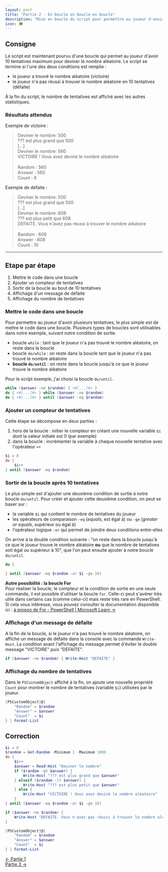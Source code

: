 ```yaml
---
layout: post
title: "Partie 2 - En boucle en boucle en boucle"
description: "Mise en boucle du script pour permettre au joueur d'avoir 10 tentatives pour trouver un nombre aléatoire"
icon: 🎓
---
```


## Consigne

Le script est maintenant pourvu d'une boucle qui permet au joueur d'avoir 10 tentatives maximum pour deviner le nombre aléatoire. Le script se termine si l'une des deux conditions est remplie :

- le joueur a trouvé le nombre aléatoire (victoire)
- le joueur n'a pas réussi à trouver le nombre aléatoire en 10 tentatives (défaite)

À la fin du script, le nombre de tentatives est affiché avec les autres statistiques.

### Résultats attendus

Exemple de victoire :

> Deviner le nombre: 500\
> ??? est plus grand que 500\
> [...]\
> Deviner le nombre: 560\
> VICTOIRE ! Vous avez deviné le nombre aléatoire\
> \
> Random : 560\
> Answer : 560\
> Count  : 6

Exemple de défaite :

> Deviner le nombre: 500\
> ??? est plus grand que 500\
> [...]\
> Deviner le nombre: 608\
> ??? est plus petit que 608\
> DEFAITE. Vous n'avez pas réussi à trouver le nombre aléatoire\
> \
> Random : 606\
> Answer : 608\
> Count  : 10

---

## Etape par étape

1. Mettre le code dans une boucle
2. Ajouter un compteur de tentatives
3. Sortir de la boucle au bout de 10 tentatives
4. Affichage d'un message de défaite
5. Affichage du nombre de tentatives

### Mettre le code dans une boucle

Pour permettre au joueur d'avoir plusieurs tentatives, le plus simple est de mettre le code dans une boucle. Plusieurs types de boucles sont utilisables dans notre exemple, suivant notre condition de sortie.

- boucle `while` : tant que le joueur n'a pas trouvé le nombre aléatoire, on reste dans la boucle
- boucle `do/while` : on reste dans la boucle tant que le joueur n'a pas trouvé le nombre aléatoire
- **boucle `do/until`** : on reste dans la boucle jusqu'à ce que le joueur trouve le nombre aléatoire

Pour le script exemple, j'ai choisi la boucle `do/until`.

```powershell
while ($answer -ne $random) { <#[...]#> }
do { <#[...]#> } while ($answer -ne $random)
do { <#[...]#> } until ($answer -eq $random)
```

### Ajouter un compteur de tentatives

Cette étape se décompose en deux parties : 

1. hors de la boucle : initier le compteur en créant une nouvelle variable `$i` dont la valeur initiale est 0 (par exemple)
2. dans la boucle : incrémenter la variable à chaque nouvelle tentative avec l'opérateur `++`

```powershell
$i = 0
do { 
    $i++
} until ($answer -eq $random)
```

### Sortir de la boucle après 10 tentatives

Le plus simple est d'ajouter une deuxième condition de sortie à notre boucle `do/until`. Pour créer et ajouter cette deuxième condition, on peut se baser sur :

- la variable `$i` qui contient le nombre de tentatives du joueur
- les opérateurs de comparaison `-eq` (*equals*, est égal à) ou `-ge` (*greater or equals*, supérieur ou égal à)
- l'opérateur logique `-or` qui permet de joindre deux conditions entre-elles

On arrive à la double condition suivante : "on reste dans la boucle jusqu'à ce que le joueur trouve le nombre aléatoire **ou** que le nombre de tentatives soit égal ou supérieur à 10", que l'on peut ensuite ajouter à notre boucle `do/until`.

```powershell
do {

} until ($answer -eq $random -or $i -ge 10)
```

<div class="information">
    <p><b>Autre possibilité : la boucle For</b><br>
    Pour réaliser la boucle, le compteur et la condition de sortie en une seule commande, il est possible d'utiliser la boucle <code>for</code>. Celle-ci peut s'avérer très utile dans certains cas (comme celui-ci) mais reste très rare en PowerShell. Si cela vous intéresse, vous pouvez consulter la documentation disponible ici : <a href="https://learn.microsoft.com/powershell/module/microsoft.powershell.core/about/about_for" target="_blank">à propos de For - PowerShell | Microsoft Learn →</a></p>
</div>

### Affichage d'un message de défaite

A la fin de la boucle, si le joueur n'a pas trouvé le nombre aléatoire, on affiche un message de défaite dans la console avec la commande `Write-Host`. La condition avant l'affichage du message permet d'éviter le double message "VICTOIRE" puis "DEFAITE".

```powershell
if ($answer -ne $random) { Write-Host "DEFAITE" }
```

### Affichage du nombre de tentatives

Dans le `PSCustomObject` affiché à la fin, on ajoute une nouvelle propriété `Count` pour montrer le nombre de tentatives (variable `$i`) utilisées par le joueur.

```powershell
[PSCustomObject]@{
    "Random" = $random
    "Answer" = $answer
    "Count"  = $i
} | Format-List
```

## Correction

```powershell
$i = 0
$random = Get-Random -Minimum 1 -Maximum 1000
do {
    $i++
    $answer = Read-Host "Deviner le nombre"
    if ($random -gt $answer) { 
        Write-Host "??? est plus grand que $answer"
    } elseif ($random -lt $answer) {
        Write-Host "??? est plus petit que $answer"
    } else {
        Write-Host "VICTOIRE ! Vous avez deviné le nombre aléatoire"
    }
} until ($answer -eq $random -or $i -ge 10)

if ($answer -ne $random) { 
    Write-Host "DEFAITE. Vous n'avez pas réussi à trouver le nombre aléatoire"
}

[PSCustomObject]@{
    "Random" = $random
    "Answer" = $answer
    "Count"  = $i
} | Format-List
```

<div class="buttons">
    <div class="buttonBack">
        <a href="/2022/10/21/cours-pratique-posh-1">← Partie 1</a>
    </div>
    <div class="buttonNext">
        <a href="/2022/10/26/cours-pratique-posh-3">Partie 3 →</a>
    </div>
</div>